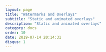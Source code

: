```yaml
---
layout: page
title: "Watermarks and Overlays"
subtitle: "Static and animated overlays"
description: "Static and animated overlays"
category: docs
order: 10
date: 2019-07-14 20:14:31
disqus: 1
---
```

